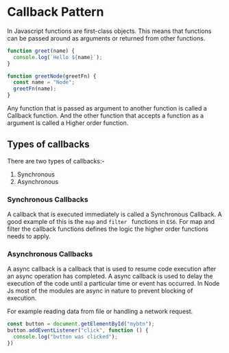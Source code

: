 # Callback Pattern

In Javascript functions are first-class objects. This means that functions can be passed around as arguments or returned from other functions.

```javascript
function greet(name) {
  console.log(`Hello ${name}`);
}

function greetNode(greetFn) {
  const name = "Node";
  greetFn(name);
}
```

Any function that is passed as argument to another function is called a Callback function.
And the other function that accepts a function as a argument is called a Higher order function.

## Types of callbacks

There are two types of callbacks:-
1. Synchronous
1. Asynchronous

### Synchronous Callbacks

A callback that is executed immediately is called a Synchronous Callback. A good example of this is the `map` and `filter ` functions in `ES6`. For map and filter the callback functions defines the logic the higher order functions needs to apply.

### Asynchronous Callbacks

A async callback is a callback that is used to resume code execution after an async operation has completed. A async callback is used to delay the execution of the code until a particular time or event has occurred. In Node Js most of the modules are async in nature to prevent blocking of execution.

For example reading data from file or handling a network request.


```javascript
const button = document.getElementById("mybtn");
button.addEventListener("click", function () {
  console.log("button was clicked");
})
```

